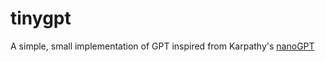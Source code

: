 # tinygpt
A simple, small implementation of GPT inspired from Karpathy's [nanoGPT](https://github.com/karpathy/nanoGPT)
